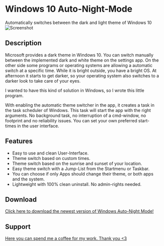# Windows 10 Auto-Night-Mode
Automatically switches between the dark and light theme of Windows 10
![Screenshot](https://github.com/Armin2208/Windows-Auto-Night-Mode/blob/master/screenshot.png)

## Description
Microsoft provides a dark theme in Windows 10. You can switch manually between the implemented dark and white theme on the settings app. On the other side some programs or operating systems are allowing a automatic switch at a specific time. While it is bright outside, you have a bright OS. At afternoon it starts to get darker, so your operating system also switches to a darker look to take care of your eyes.

I wanted to have this kind of solution in Windows, so I wrote this little program.

With enabling the automatic theme switcher in the app, it creates a task in the task scheduler of Windows. This task will start the app with the right arguments. No background task, no interruption of a cmd-window, no footprint and no reliability issues. You can set your own preferred start-times in the user interface.

## Features
- Easy to use and clean User-Interface.
- Theme switch based on custom times.
- Theme switch based on the sunrise and sunset of your location.
- Easy theme switch with a Jump-List from the Startmenu or Taskbar.
- You can choose if only Apps should change their theme, or both apps and the system.
- Lightweight with 100% clean uninstall. No admin-rights needed.

## Download
[Click here to download the newest version of Windows Auto-Night Mode!](https://github.com/Armin2208/Windows-Auto-Night-Mode/releases)

## Support
[Here you can spend me a coffee for my work. Thank you <3](https://www.paypal.me/arminosaj)